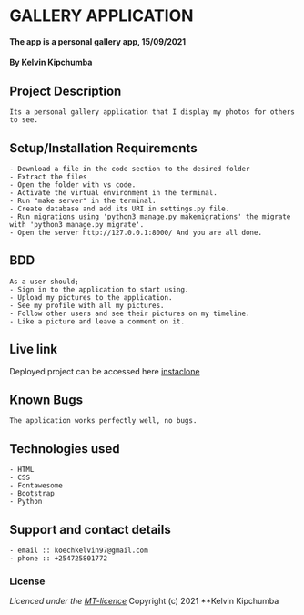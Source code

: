 # GALLERY APPLICATION 
#### The app is a personal gallery app, 15/09/2021
#### **By Kelvin Kipchumba**
## Project Description
    Its a personal gallery application that I display my photos for others to see.
## Setup/Installation Requirements
    - Download a file in the code section to the desired folder
    - Extract the files
    - Open the folder with vs code.
    - Activate the virtual environment in the terminal.
    - Run "make server" in the terminal.
    - Create database and add its URI in settings.py file.
    - Run migrations using 'python3 manage.py makemigrations' the migrate with 'python3 manage.py migrate'.
    - Open the server http://127.0.0.1:8000/ And you are all done.


## BDD
    As a user should;
    - Sign in to the application to start using.
    - Upload my pictures to the application.
    - See my profile with all my pictures.
    - Follow other users and see their pictures on my timeline.
    - Like a picture and leave a comment on it.
  
    
## Live link
Deployed project can be accessed here [instaclone]()   

## Known Bugs
    The application works perfectly well, no bugs.

## Technologies used
    - HTML
    - CSS
    - Fontawesome
    - Bootstrap
    - Python

## Support and contact details
    - email :: koechkelvin97@gmail.com
    - phone :: +254725801772

### License
*Licenced under the [MT-licence](https://github.com/k-koech/instaclone-django/blob/master/LICENSE.md)*
Copyright (c) 2021 **Kelvin Kipchumba
